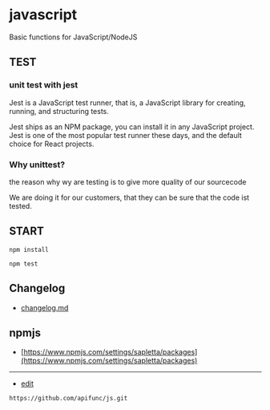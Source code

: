 # javascript
Basic functions for JavaScript/NodeJS


## TEST

### unit test with jest

Jest is a JavaScript test runner, that is, a JavaScript library for creating, running, and structuring tests.

Jest ships as an NPM package, you can install it in any JavaScript project. Jest is one of the most popular test runner these days, and the default choice for React projects.

### Why unittest?

the reason why wy are testing is to give more quality of our sourcecode

We are doing it for our customers, that they can be sure that the code ist tested.


## START

    npm install

    npm test

## Changelog
+ [changelog.md](changelog.md)

## npmjs
+ [https://www.npmjs.com/settings/sapletta/packages](https://www.npmjs.com/settings/sapletta/packages)


---
+ [edit](https://github.com/apifunc/js/edit/master/README.md)

```
https://github.com/apifunc/js.git
```
